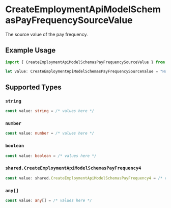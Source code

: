 # CreateEmploymentApiModelSchemasPayFrequencySourceValue

The source value of the pay frequency.

## Example Usage

```typescript
import { CreateEmploymentApiModelSchemasPayFrequencySourceValue } from "@stackone/stackone-client-ts/sdk/models/shared";

let value: CreateEmploymentApiModelSchemasPayFrequencySourceValue = "Hourly";
```

## Supported Types

### `string`

```typescript
const value: string = /* values here */
```

### `number`

```typescript
const value: number = /* values here */
```

### `boolean`

```typescript
const value: boolean = /* values here */
```

### `shared.CreateEmploymentApiModelSchemasPayFrequency4`

```typescript
const value: shared.CreateEmploymentApiModelSchemasPayFrequency4 = /* values here */
```

### `any[]`

```typescript
const value: any[] = /* values here */
```

